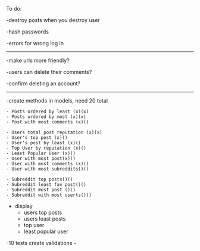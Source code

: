 To do:

-destroy posts when you destroy user

-hash passwords

-errors for wrong log in

---------------------

-make urls more friendly?

-users can delete their comments?

-confirm deleting an account?

---------------------

-create methods in models, need 20 total
    
    - Posts ordered by least (x)(x)
    - Posts ordered by most (x)(x)
    - Post with most comments (x)()
    
    - Users total post reputation (x)(x)
    - User's top post (x)()
    - User's post by least (x)()
    - Top User by reputation (x)()
    - Least Popular User (x)()
    - User with most post(x)()
    - User with most comments (x)()
    - User with most subreddits()()

    - Subreddit top posts()()
    - Subreddit least fav post()()
    - Subreddit most post ()()
    - Subreddit with most userts()()


    
- display
  - users top posts
  - users least posts
  - top user
  - least popular user


-10 tests
create validations
    - 





